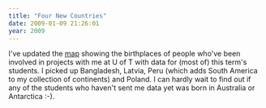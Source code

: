 ```yaml
---
title: "Four New Countries"
date: 2009-01-09 21:26:01
year: 2009
---
```

I've updated the <a href="http://pyre.third-bit.com/blog/past-projects">map</a> showing the birthplaces of people who've been involved in projects with me at U of T with data for (most of) this term's students. I picked up Bangladesh, Latvia, Peru (which adds South America to my collection of continents) and Poland.  I can hardly wait to find out if any of the students who haven't sent me data yet was born in Australia or Antarctica :-).
